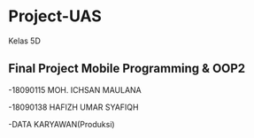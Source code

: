 # Project-UAS
Kelas 5D
## Final Project Mobile Programming & OOP2

-18090115 MOH. ICHSAN MAULANA

-18090138 HAFIZH UMAR SYAFIQH

-DATA KARYAWAN(Produksi)

